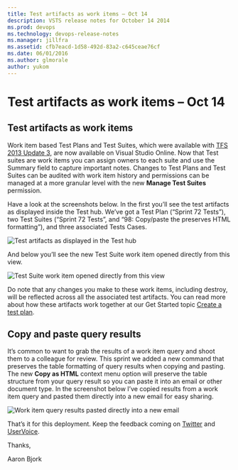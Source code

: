 ```yaml
---
title: Test artifacts as work items – Oct 14
description: VSTS release notes for October 14 2014
ms.prod: devops
ms.technology: devops-release-notes
ms.manager: jillfra
ms.assetid: cfb7eacd-1d58-492d-83a2-c645ceae76cf
ms.date: 06/01/2016
ms.author: glmorale
author: yukom
---
```


# Test artifacts as work items – Oct 14

## Test artifacts as work items

Work item based Test Plans and Test Suites, which were available with [TFS 2013 Update 3](http://blogs.msdn.com/b/bharry/archive/2014/05/30/visual-studio-team-foundation-server-2013-update-3-ctp1-vs-2013-3-1-if-you-wish.aspx), are now available on Visual Studio Online. Now that Test suites are work items you can assign owners to each suite and use the Summary field to capture important notes. Changes to Test Plans and Test Suites can be audited with work item history and permissions can be managed at a more granular level with the new **Manage Test Suites** permission.

Have a look at the screenshots below. In the first you’ll see the test artifacts as displayed inside the Test hub. We’ve got a Test Plan (“Sprint 72 Tests”), two Test Suites (“Sprint 72 Tests”, and “98: Copy/paste the preserves HTML formatting”), and three associated Tests Cases.

![Test artifacts as displayed in the Test hub](_img/10_14_01.png)

And below you’ll see the new Test Suite work item opened directly from this view.

![Test Suite work item opened directly from this view](_img/10_14_02.png)

Do note that any changes you make to these work items, including destroy, will be reflected across all the associated test artifacts. You can read more about how these artifacts work together at our Get Started topic [Create a test plan](/azure/devops/manual-test/getting-started/create-a-test-plan?view=azure-devops).

## Copy and paste query results

It’s common to want to grab the results of a work item query and shoot them to a colleague for review. This sprint we added a new command that preserves the table formatting of query results when copying and pasting. The new **Copy as HTML** context menu option will preserve the table structure from your query result so you can paste it into an email or other document type. In the screenshot below I’ve copied results from a work item query and pasted them directly into a new email for easy sharing.

![Work item query results pasted directly into a new email](_img/10_14_03.png)

That’s it for this deployment. Keep the feedback coming on [Twitter](https://twitter.com/VisualStudio) and [UserVoice](https://visualstudio.uservoice.com/forums/330519-vso).

Thanks,

Aaron Bjork
